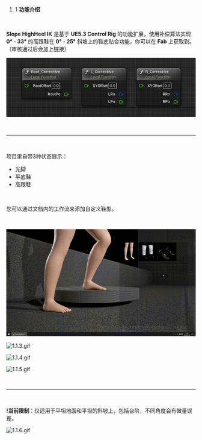 1.  1 **功能介绍**

&nbsp;

**Slope HighHeel IK** 是基于 **UE5.3 Control Rig** 的功能扩展，使用补偿算法实现 **0° - 33°** 的高跟鞋在 **0° - 25°** 斜坡上的鞋底贴合功能，你可以在 **Fab** 上获取到。（审核通过后会加上链接）

![1.1.1.png](../../_resources/1.1.1.png)

&nbsp;

* * *

&nbsp;

项目里自带3种状态展示：

- 光脚
- 平底鞋
- 高跟鞋

&nbsp;

您可以通过文档内的工作流来添加自定义鞋型。

&nbsp;

![1.1.2.gif](../../_resources/1.1.2.gif)

![1.1.3.gif](../../_resources/1.1.3.gif)

![1.1.4.gif](../../_resources/1.1.4.gif)

![1.1.5.gif](../../_resources/1.1.5.gif)

&nbsp;

* * *

&nbsp;

**!当前限制**：仅适用于平坦地面和平坦的斜坡上，包括台阶，不同角度会有微量误差。

![1.1.6.gif](../../_resources/1.1.6.gif)

&nbsp;
